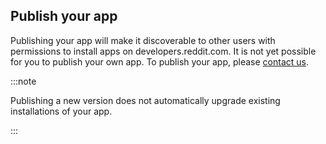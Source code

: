 ## Publish your app

Publishing your app will make it discoverable to other users with permissions to install apps on developers.reddit.com. It is not yet possible for you to publish your own app. To publish your app, please [contact us](https://reddit.com/message/compose/?to=/r/Devvit).

:::note

Publishing a new version does not automatically upgrade existing installations of your app.

:::
